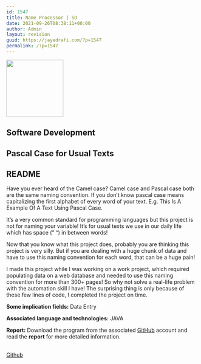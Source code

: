 ```yaml
---
id: 1547
title: Name Processor | SD
date: 2021-09-26T08:38:11+00:00
author: Admin
layout: revision
guid: https://jayedrafi.com/?p=1547
permalink: /?p=1547
---
```

<img width="150" height="150" src="http://jayedrafi.com/wp-content/uploads/2021/07/My-Post-3-150x150.png" alt="" loading="lazy" srcset="https://jayedrafi.com/wp-content/uploads/2021/07/My-Post-3-150x150.png 150w, https://jayedrafi.com/wp-content/uploads/2021/07/My-Post-3-300x300.png 300w, https://jayedrafi.com/wp-content/uploads/2021/07/My-Post-3-1024x1024.png 1024w, https://jayedrafi.com/wp-content/uploads/2021/07/My-Post-3-768x768.png 768w, https://jayedrafi.com/wp-content/uploads/2021/07/My-Post-3.png 1080w" sizes="(max-width: 150px) 100vw, 150px" /> 

## Software Development

## Pascal Case for Usual Texts

## README

Have you ever heard of the Camel case? Camel case and Pascal case both are the same naming convention. If you don&#8217;t know pascal case means capitalizing the first alphabet of every word of your text. E.g. This Is A Example Of A Text Using Pascal Case.

It&#8217;s a very common standard for programming languages but this project is not for naming your variable! It&#8217;s for usual texts we use in our daily life which has space (&#8221; &#8220;) in between words!

Now that you know what this project does, probably you are thinking this project is very silly. But if you are dealing with a huge chunk of data and have to use this naming convention for each word, that can be a huge pain!

I made this project while I was working on a work project, which required populating data on a web database and needed to use this naming convention for more than 300+ pages! So why not solve a real-life problem with the automation skill I have! The surprising thing is only because of these few lines of code, I completed the project on time.

**Some implication fields:** Data Entry

**Associated language and technologies:** JAVA

**Report:** Download the program from the associated <a href="https://github.com/JayedRafiProjects/data_visualization_software" target="_blank" rel="noopener">GitHub</a> account and read the **report** for more detailed information.

<a href="https://github.com/JayedRafiProjects/data_visualization_software" target="_blank" rel="noopener"><br /> Github<br /> </a>